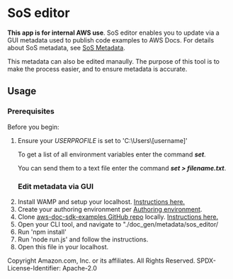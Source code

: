 # SoS editor    
**This app is for internal AWS use**.
SoS editor enables you to update via a GUI metadata used to publish code examples to AWS Docs.
For details about SoS metadata, see [SoS Metadata](https://w.amazon.com/bin/view/AWSDocs/CodeExamples/Team/SOS/).

This metadata can also be edited manaully. The purpose of this tool is to make the process easier, and to ensure metadata is accurate.

## Usage
<div>
<h3>Prerequisites</h3>
  <p id ="intro"><label class="thissize">Before you begin:</label><br>
  <ol>
   <li><p>Ensure your <i>USERPROFILE</i> is set to 'C:\Users\[username]' </p>
   <p>To get a list of all environment variables enter the command <i><b>set</b></i>.</p>
  <p>You can send them to a text file enter the command <i><b>set > filename.txt</b></i>.</p></li>

<h3>Edit metadata via GUI</h3>
  <li>Install WAMP and setup your localhost. <a href="https://blog.containerize.com/how-to-install-and-configure-wamp-server-on-windows/">Instructions here.</a></li>
  <li>Create your authoring environment per <a href="https://w.amazon.com/bin/view/AWSDocs/CodeExamples/Team/SOS/#HAuthoringenvironment">Authoring environment</a>.</li>
  <li>Clone <a href="https://github.com/brmur/aws-doc-sdk-examples">aws-doc-sdk-examples GitHub repo</a> locally. <a href="https://docs.github.com/en/repositories/creating-and-managing-repositories/cloning-a-repository">Instructions here.</a></li>
  <li>Open your CLI tool, and navigate to "./doc_gen/metadata/sos_editor/</li>
  <li>Run 'npm install'</li>
  <li>Run 'node run.js' and follow the instructions.</li>
  <li>Open this file in your localhost.</li>
  </ol>

Copyright Amazon.com, Inc. or its affiliates. 
All Rights Reserved. SPDX-License-Identifier: Apache-2.0


    